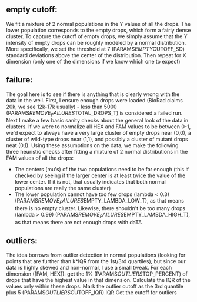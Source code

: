 ## empty cutoff:

We fit a mixture of 2 normal populations in the Y values of all the drops.
The lower population corresponds to the empty drops, which form a fairly
dense cluster. To capture the cutoff of empty drops, we simply assume that
the Y intensity of empty drops can be roughly modeled by a normal distribution.
More specifically, we set the threshold at 7 (PARAMS$EMPTY$CUTOFF_SD)
standard deviations above the center of the distribution. Then repeat for X dimension
(only one of the dimensions if we know which one to expect)


## failure:

The goal here is to see if there is anything that is clearly wrong with the
data in the well.  First, I ensure enough drops were loaded (BioRad claims 
20k, we see 12k-17k usually) - less than 5000 (PARAMS$REMOVE_FAILURES$TOTAL_DROPS_T)
is considered a failed run. Next I make a few basic sanity checks about the 
general look of the data in clusters.
If we were to normalize all HEX and FAM values to be between 0-1, we'd expect to
always have a very large cluster of empty drops near (0,0), a cluster of
wild-type drops near (1,1), and possibly a cluster of mutant drops neat (0,1).
Using these assumptions on the data, we make the following three heuristic
checks after fitting a mixture of 2 normal distributions in the FAM values
of all the drops:
  - The centers (mu's) of the two populations need to be far enough (this
    if checked by seeing if the larger center is at least twice the value of the
    lower center.  If it is not, that usually indicates that both normal populations
    are really the same cluster)
  - The lower population cannot have too few drops (lambda < 0.3)
    (PARAMS$REMOVE_FAILURES$EMPTY_LAMBDA_LOW_T), as that means there is no
    empty cluster.  Likewise, there shouldn't be too many drops (lambda > 0.99)
    (PARAMS$REMOVE_FAILURES$EMPTY_LAMBDA_HIGH_T), as that means there are not
    enough drops with daTA
    

## outliers:

The idea borrows from outlier detection in normal populations (looking for
points that are further than k*IQR from the 1st/3rd quartiles), but since
our data is highly skewed and non-normal, I use a small tweak.
For each dimension ([FAM, HEX]): get the 1% (PARAMS$OUTLIERS$TOP_PERCENT) of
drops that have the highest value in that dimension.  Calculate the IQR of the
values only within these drops. Mark the outlier cutoff as the 3rd quantile
plus 5 (PARAMS$OUTLIERS$CUTOFF_IQR) IQR
Get the cutoff for outliers